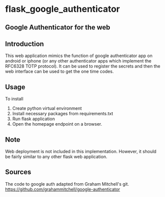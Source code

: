 # flask_google_authenticator

## Google Authenticator for the web
## Introduction
This web application mimics the function of google authenticator app on android or iphone (or any other authenticator apps which implement the RFC6328 TOTP protocol). It can be used to register the secrets and then the web interface can be used to get the one time codes.

## Usage
To install
1. Create python virtual environment
2. Install necessary packages from requirements.txt
3. Run flask application
4. Open the homepage endpoint on a browser.

## Note
Web deployment is not included in this implementation. However, it should be fairly similar to any other flask web application.

## Sources

The code to google auth adapted from Graham Mitchell's git. https://github.com/grahammitchell/google-authenticator
